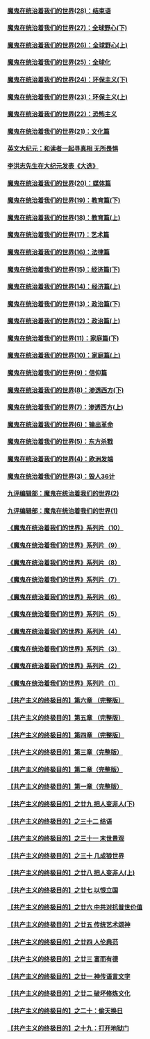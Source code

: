 #### [魔鬼在统治着我们的世界(28)：结束语](../pages/nsc422/n10936246.md?t=03130306) 
#### [魔鬼在统治着我们的世界(27)：全球野心(下)](../pages/nsc422/n10928319.md?t=03130306) 
#### [魔鬼在统治着我们的世界(26)：全球野心(上)](../pages/nsc422/n10900318.md?t=03130306) 
#### [魔鬼在统治着我们的世界(25)：全球化](../pages/nsc422/n10788205.md?t=03130306) 
#### [魔鬼在统治着我们的世界(24)：环保主义(下)](../pages/nsc422/n10695307.md?t=03130306) 
#### [魔鬼在统治着我们的世界(23)：环保主义(上)](../pages/nsc422/n10688613.md?t=03130306) 
#### [魔鬼在统治着我们的世界(22)：恐怖主义](../pages/nsc422/n10614727.md?t=03130306) 
#### [魔鬼在统治着我们的世界(21)：文化篇](../pages/nsc422/n10597706.md?t=03130306) 
#### [英文大纪元：和读者一起寻真相 无所畏惧](../pages/nsc422/n12542027.md?t=03130306) 
#### [李洪志先生在大纪元发表《大选》](../pages/nsc422/n12534746.md?t=03130306) 
#### [魔鬼在统治着我们的世界(20)：媒体篇](../pages/nsc422/n10586579.md?t=03130306) 
#### [魔鬼在统治着我们的世界(19)：教育篇(下)](../pages/nsc422/n10564808.md?t=03130306) 
#### [魔鬼在统治着我们的世界(18)：教育篇(上)](../pages/nsc422/n10526970.md?t=03130306) 
#### [魔鬼在统治着我们的世界(17)：艺术篇](../pages/nsc422/n10499093.md?t=03130306) 
#### [魔鬼在统治着我们的世界(16)：法律篇](../pages/nsc422/n10485969.md?t=03130306) 
#### [魔鬼在统治着我们的世界(15)：经济篇(下)](../pages/nsc422/n10469975.md?t=03130306) 
#### [魔鬼在统治着我们的世界(14)：经济篇(上)](../pages/nsc422/n10457370.md?t=03130306) 
#### [魔鬼在统治着我们的世界(13)：政治篇(下)](../pages/nsc422/n10448270.md?t=03130306) 
#### [魔鬼在统治着我们的世界(12)：政治篇(上)](../pages/nsc422/n10444576.md?t=03130306) 
#### [魔鬼在统治着我们的世界(11)：家庭篇(下)](../pages/nsc422/n10440961.md?t=03130306) 
#### [魔鬼在统治着我们的世界(10)：家庭篇(上)](../pages/nsc422/n10435448.md?t=03130306) 
#### [魔鬼在统治着我们的世界(9)：信仰篇](../pages/nsc422/n10432159.md?t=03130306) 
#### [魔鬼在统治着我们的世界(8)：渗透西方(下)](../pages/nsc422/n10429603.md?t=03130306) 
#### [魔鬼在统治着我们的世界(7)：渗透西方(上)](../pages/nsc422/n10426013.md?t=03130306) 
#### [魔鬼在统治着我们的世界(6)：输出革命](../pages/nsc422/n10421536.md?t=03130306) 
#### [魔鬼在统治着我们的世界(5)：东方杀戮](../pages/nsc422/n10417707.md?t=03130306) 
#### [魔鬼在统治着我们的世界(4)：欧洲发端](../pages/nsc422/n10414890.md?t=03130306) 
#### [魔鬼在统治着我们的世界(3)：毁人36计](../pages/nsc422/n10411583.md?t=03130306) 
#### [九评编辑部：魔鬼在统治着我们的世界(2)](../pages/nsc422/n10410036.md?t=03130306) 
#### [九评编辑部：魔鬼在统治着我们的世界(1)](../pages/nsc422/n10406825.md?t=03130306) 
#### [《魔鬼在统治着我们的世界》系列片（10）](../pages/nsc422/n12292670.md?t=03130306) 
#### [《魔鬼在统治着我们的世界》系列片（9）](../pages/nsc422/n12290859.md?t=03130306) 
#### [《魔鬼在统治着我们的世界》系列片（8）](../pages/nsc422/n12287445.md?t=03130306) 
#### [《魔鬼在统治着我们的世界》系列片（7）](../pages/nsc422/n12283425.md?t=03130306) 
#### [《魔鬼在统治着我们的世界》系列片（6）](../pages/nsc422/n12282314.md?t=03130306) 
#### [《魔鬼在统治着我们的世界》系列片（5）](../pages/nsc422/n12281419.md?t=03130306) 
#### [《魔鬼在统治着我们的世界》系列片（4）](../pages/nsc422/n12274024.md?t=03130306) 
#### [《魔鬼在统治着我们的世界》系列片（3）](../pages/nsc422/n12271322.md?t=03130306) 
#### [《魔鬼在统治着我们的世界》系列片（2）](../pages/nsc422/n12269049.md?t=03130306) 
#### [《魔鬼在统治着我们的世界》系列片（1）](../pages/nsc422/n12267575.md?t=03130306) 
#### [【共产主义的终极目的】第六章 （完整版）](../pages/nsc422/n11428913.md?t=03130306) 
#### [【共产主义的终极目的】第五章 （完整版）](../pages/nsc422/n11428912.md?t=03130306) 
#### [【共产主义的终极目的】第四章 （完整版）](../pages/nsc422/n11428907.md?t=03130306) 
#### [【共产主义的终极目的】第三章（完整版）](../pages/nsc422/n11428848.md?t=03130306) 
#### [【共产主义的终极目的】第二章（完整版）](../pages/nsc422/n11428831.md?t=03130306) 
#### [【共产主义的终极目的】第一章（完整版）](../pages/nsc422/n11417651.md?t=03130306) 
#### [【共产主义的终极目的】之廿九 把人变非人(下)](../pages/nsc422/n11344140.md?t=03130306) 
#### [【共产主义的终极目的】之三十二 结语](../pages/nsc422/n11360535.md?t=03130306) 
#### [【共产主义的终极目的】之三十一 末世景观](../pages/nsc422/n11351129.md?t=03130306) 
#### [【共产主义的终极目的】之三十 几成狼世界](../pages/nsc422/n11348280.md?t=03130306) 
#### [【共产主义的终极目的】之廿八 把人变非人(上)](../pages/nsc422/n11340492.md?t=03130306) 
#### [【共产主义的终极目的】之廿七 以恨立国](../pages/nsc422/n11336944.md?t=03130306) 
#### [【共产主义的终极目的】之廿六 中共对抗普世价值](../pages/nsc422/n11324785.md?t=03130306) 
#### [【共产主义的终极目的】之廿五 传统艺术颂神](../pages/nsc422/n11296396.md?t=03130306) 
#### [【共产主义的终极目的】之廿四 人伦典范](../pages/nsc422/n11296397.md?t=03130306) 
#### [【共产主义的终极目的】之廿三 富而有德](../pages/nsc422/n11283598.md?t=03130306) 
#### [【共产主义的终极目的】之廿一 神传语言文字](../pages/nsc422/n11263265.md?t=03130306) 
#### [【共产主义的终极目的】之廿二 破坏修炼文化](../pages/nsc422/n11245728.md?t=03130306) 
#### [【共产主义的终极目的】之二十：偷天换日](../pages/nsc422/n11238846.md?t=03130306) 
#### [【共产主义的终极目的】之十九：打开地狱门](../pages/nsc422/n11206376.md?t=03130306) 
